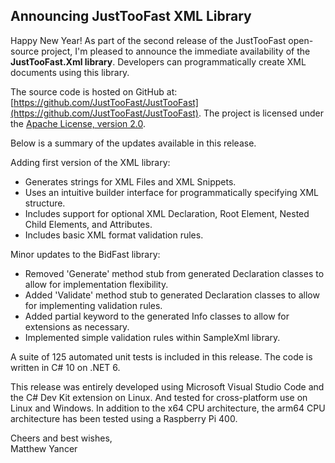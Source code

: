 ## Announcing JustTooFast XML Library

Happy New Year! As part of the second release of the JustTooFast open-source project, I'm pleased to announce the immediate availability of the **JustTooFast.Xml library**. Developers can programmatically create XML documents using this library.

The source code is hosted on GitHub at: [https://github.com/JustTooFast/JustTooFast](https://github.com/JustTooFast/JustTooFast). The project is licensed under the [Apache License, version 2.0](https://www.apache.org/licenses/LICENSE-2.0).

Below is a summary of the updates available in this release.

Adding first version of the XML library:

- Generates strings for XML Files and XML Snippets.
- Uses an intuitive builder interface for programmatically specifying XML structure.
- Includes support for optional XML Declaration, Root Element, Nested Child Elements, and Attributes.
- Includes basic XML format validation rules.

Minor updates to the BidFast library:

- Removed 'Generate' method stub from generated Declaration classes to allow for implementation flexibility.
- Added 'Validate' method stub to generated Declaration classes to allow for implementing validation rules.
- Added partial keyword to the generated Info classes to allow for extensions as necessary.
- Implemented simple validation rules within SampleXml library.

A suite of 125 automated unit tests is included in this release. The code is written in C# 10 on .NET 6.

This release was entirely developed using Microsoft Visual Studio Code and the C# Dev Kit extension on Linux. And tested for cross-platform use on Linux and Windows. In addition to the x64 CPU architecture, the arm64 CPU architecture has been tested using a Raspberry Pi 400.

Cheers and best wishes,  
Matthew Yancer

